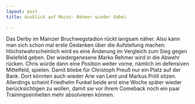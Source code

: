 ```yaml
---
layout: post
title: Ausblick auf Mainz- Rehmer wieder dabei

---
```


Das Derby im Mainzer Bruchwegstadion rückt langsam näher. Also kann man sich schon mal erste Gedanken über die Aufstellung machen. Höchstwahrscheinlich wird es eine Änderung im Vergleich zum Sieg gegen Bielefeld geben. Der wiedergenesene Marko Rehmer wird in die Abwehr rücken. Chris würde dann eine Position weiter vorne, nämlich im defensiven Mittelfeld, spielen. Damit bliebe für Christoph Preuß nur ein Platz auf der Bank. Dort könnten auch wieder Arie van Lent und Markus Pröll sitzen. Allerdings scheint Friedhelm Funkel beide erst eine Woche später wieder berücksichtigen zu wollen, damit sie vor ihrem Comeback noch ein paar Trainingseinheiten mehr absolvieren können.


